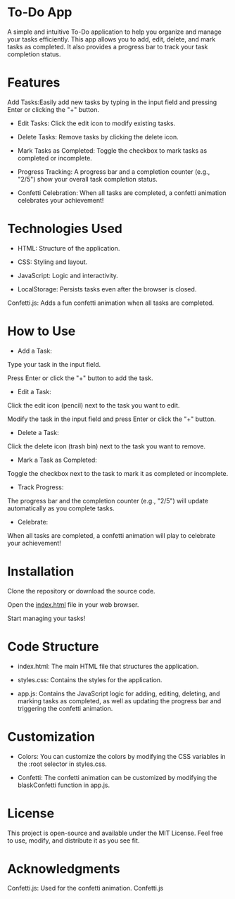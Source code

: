 # To-Do App
A simple and intuitive To-Do application to help you organize and manage your tasks efficiently. This app allows you to add, edit, delete, and mark tasks as completed. It also provides a progress bar to track your task completion status.

# Features
Add Tasks:Easily add new tasks by typing in the input field and pressing Enter or clicking the "+" button.

- Edit Tasks: Click the edit icon to modify existing tasks.

- Delete Tasks: Remove tasks by clicking the delete icon.

- Mark Tasks as Completed: Toggle the checkbox to mark tasks as completed or incomplete.

- Progress Tracking: A progress bar and a completion counter (e.g., "2/5") show your overall task completion status.

- Confetti Celebration: When all tasks are completed, a confetti animation celebrates your achievement! 

# Technologies Used

- HTML: Structure of the application.

- CSS: Styling and layout.

- JavaScript: Logic and interactivity.

- LocalStorage: Persists tasks even after the browser is closed.

Confetti.js: Adds a fun confetti animation when all tasks are completed.

# How to Use
- Add a Task:

Type your task in the input field.

Press Enter or click the "+" button to add the task.

- Edit a Task:

Click the edit icon (pencil) next to the task you want to edit.

Modify the task in the input field and press Enter or click the "+" button.

- Delete a Task:

Click the delete icon (trash bin) next to the task you want to remove.

- Mark a Task as Completed:

Toggle the checkbox next to the task to mark it as completed or incomplete.

- Track Progress:

The progress bar and the completion counter (e.g., "2/5") will update automatically as you complete tasks.

- Celebrate:

When all tasks are completed, a confetti animation will play to celebrate your achievement!

# Installation
Clone the repository or download the source code.

Open the [index.html](https://github.com/Kaletsidikk/CodeAlpha_To-do_List_web_app/blob/main/index.html) file in your web browser.

Start managing your tasks!

# Code Structure

- index.html: The main HTML file that structures the application.

- styles.css: Contains the styles for the application.

- app.js: Contains the JavaScript logic for adding, editing, deleting, and marking tasks as completed, as well as updating the progress bar and triggering the confetti animation.

# Customization
- Colors: You can customize the colors by modifying the CSS variables in the :root selector in styles.css.

- Confetti: The confetti animation can be customized by modifying the blaskConfetti function in app.js.

# License
This project is open-source and available under the MIT License. Feel free to use, modify, and distribute it as you see fit.

# Acknowledgments
Confetti.js: Used for the confetti animation. Confetti.js
